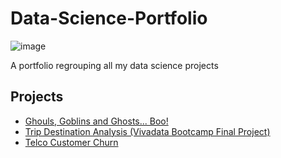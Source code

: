 # Data-Science-Portfolio

![image](https://www.epfl.ch/education/master/wp-content/uploads/2018/11/IC_DS_MA_X-1536x864.jpg)

A portfolio regrouping all my data science projects


## Projects

- [Ghouls, Goblins and Ghosts... Boo!](https://github.com/alezelin/Data-Science-Portfolio/blob/master/ghouls-goblins-and-ghosts-boo/Ghost-Classification.ipynb)
- [Trip Destination Analysis (Vivadata Bootcamp Final Project)](https://github.com/alezelin/Data-Science-Portfolio/blob/master/Trip-Destination-Analysis/Data-Analysis.ipynb)
- [Telco Customer Churn](https://github.com/alezelin/Data-Science-Portfolio/blob/master/Customer-Churn/src/Telco-Customer-Churn.ipynb)
